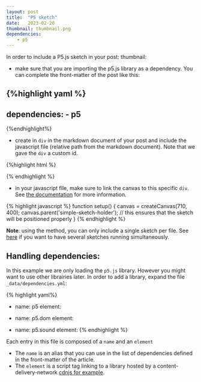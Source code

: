 ```yaml
---
layout: post
title:  "P5 sketch"
date:   2023-02-20
thumbnail: thumbnail.png 
dependencies:
    - p5
---
```



<div id="simple-sketch-holder">
    <script type="text/javascript" src="simple_sketch.js"></script>
</div>

In order to include a P5.js sketch in your post: thumbnail: 

- make sure that you are importing the p5.js library as a dependency. You can complete the
front-matter of the post like this:

{%highlight yaml %}
---
dependencies:
    - p5
---
{%endhighlight%}

- create in `div` in the markdown document of your post and include the javascript file
(relative path from the markdown document). Note that we gave the `div` a custom id.

{%highlight html %}
<div id="simple-sketch-holder">
    <script type="text/javascript" src="simple_sketch.js"></script>
</div>
{% endhighlight %}

- in your javascript file, make sure to link the canvas to this specific `div`. See
[the documentation](https://github.com/processing/p5.js/wiki/Positioning-your-canvas)
for more information.

{% highlight javascript %}
function setup() {
  canvas = createCanvas(710, 400);
  canvas.parent('simple-sketch-holder'); // this ensures that the sketch will be positioned properly
}
{% endhighlight %}

**Note**: using the method, you can only include a single sketch per file. See [here](https://github.com/processing/p5.js/wiki/Global-and-instance-mode) if you
want to have several sketches running simultaneously.

## Handling dependencies:
In this example we are only loading the `p5.js` library. However you might want to use
other librairies later. In order to add a library, expand the file `_data/dependencies.yml`:

{% highlight yaml%}
- name: p5
  element: <script src="https://cdnjs.cloudflare.com/ajax/libs/p5.js/0.5.11/p5.min.js"></script>

- name: p5.dom
  element: <script src="https://cdnjs.cloudflare.com/ajax/libs/p5.js/0.5.11/addons/p5.dom.min.js"></script>

- name: p5.sound
  element: <script src="https://cdnjs.cloudflare.com/ajax/libs/p5.js/0.5.11/addons/p5.sound.min.js"></script>
{% endhighlight %}

Each entry in this file is composed of a `name` and an `element`

- The `name` is an alias that you can use in the list of dependencies defined in the front-matter
of the article.
- The `element` is a script tag linking to a library hosted by a content-delivery-network
[cdnjs for example](https://cdnjs.com/libraries/p5.js). 
